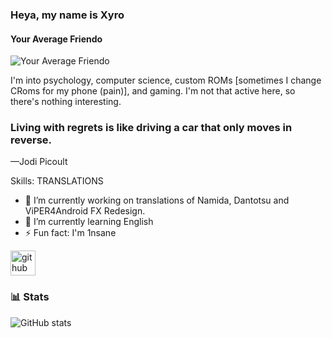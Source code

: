 ### Heya, my name is Xyro
#### Your Average Friendo
![Your Average Friendo](https://media1.tenor.com/m/a7x9H0crRRgAAAAC/agnostic-blaire.gif)

I'm into psychology, computer science, custom ROMs [sometimes I change CRoms for my phone (pain)], and gaming. 
I'm not that active here, so there's nothing interesting.

### Living with regrets is like driving a car that only moves in reverse.
—Jodi Picoult

Skills: TRANSLATIONS

- 🔭 I’m currently working on translations of Namida, Dantotsu and ViPER4Android FX Redesign. 
- 🌱 I’m currently learning English 
- ⚡ Fun fact: I'm 1nsane 

   
[<img src='https://cdn.jsdelivr.net/npm/simple-icons@3.0.1/icons/github.svg' alt='github' height='40'>](https://github.com/LegendaryITA)  

### 📊 Stats

![GitHub stats](https://github-readme-stats.vercel.app/api?username=LegendaryITA&show_icons=true)  
